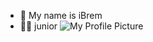 - 👤 My name is iBrem
- 🐻‍❄️ junior
![My Profile Picture](https://piskel-imgstore-b.appspot.com/img/713666b3-e847-11ef-a766-a12cb93d4935.gif)
